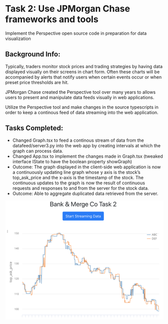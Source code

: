# Task 2: Use JPMorgan Chase frameworks and tools
Implement the Perspective open source code in preparation for data visualization

## Background Info:
Typically, traders monitor stock prices and trading strategies by having data displayed visually on their screens in chart form. Often these charts will be accompanied by alerts that notify users when certain events occur or when preset price thresholds are hit.

JPMorgan Chase created the Perspective tool over many years to allows users to present and manipulate data feeds visually in web applications.

Utilize the Perspective tool and make changes in the source typescripts in order to keep a continous feed of data streaming into the web application.

## Tasks Completed:
* Changed Graph.tsx to feed a continous stream of data from the datafeed/server3.py into the web app by creating intervals at which the graph can process data.
* Changed App.tsx to implement the changes made in Graph.tsx (tweaked interface IState to have the boolean property showGraph)
* Outcome: The graph displayed in the client-side web application is now a continuously updating line graph whose y axis is the stock’s top_ask_price and the x-axis is the timestamp of the stock. The continuous updates to the graph is now the result of continuous requests and responses to and from the server for the stock data.
* Outcome: Able to aggregate duplicated data retrieved from the server.

![Result](result_task2.png)
